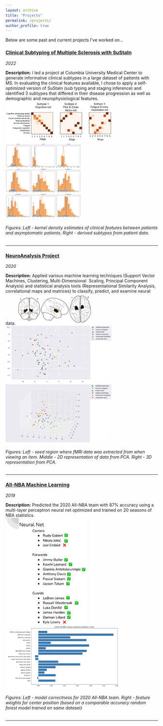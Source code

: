 ```yaml
---
layout: archive
title: "Projects"
permalink: /projects/
author_profile: true
---
```

Below are some past and current projects I've worked on...

### [Clinical Subtyping of Multiple Sclerosis with SuStaIn](https://github.com/LeavittLabCUMC/SuStaIn_Clustering)
_2022_

**Description:** I led a project at Columbia University Medical Center to generate informative clinical subtypes in a large dataset of patients with MS. In evaluating the clinical features available, I chose to apply a self-optimized version of SuStaIn (sub typing and staging inference) and identified 3 subtypes that differed in their disease progression as well as demographic and neurophysiological features.
<img src='/images/clinical_subtypes.png' width ='350'>
<img src='/images/KDE_clinical_features.png' width='250'>
###### Figures: Left - kernel density estimates of clinical features between patients and asymptomatic patients. Right - derived subtypes from patient data. 

---


### [NeuroAnalysis Project](https://github.com/alexander-ratzan/2020-NeuroAnalysis-Project)
_2020_

**Description:** Applied various machine learning techniques (Support Vector Machines, Clustering, Multi-Dimensional  Scaling, Principal Component Analysis) and statistical analysis tools (Representational Similarity Analysis, correlational maps and matrices) to classify, predict, and examine neural data.
<img src='/images/PPA.png' width='250'>
<br/>
<img src='/images/2D_PPA.png' width='350'>
<img src='/images/3D_PPA.png' width='350'>
###### Figures: Left - seed region where fMRI data was extracted from when viewing an item. Middle - 2D representation of data from PCA. Right - 3D representation from PCA.

---


### [All-NBA Machine Learning](https://github.com/alexander-ratzan/NBA-Machine-Learning)
_2019_

**Description:** Predicted the 2020 All-NBA team with 87% accuracy using a multi-layer perceptron neural net optimized and trained on 20 seasons of NBA statistics.
<br/>
<img src='/images/NN_NBA_performance.png' width='270'>
<img src='/images/center_feature_performance.png' width='380'>
###### Figures: Left - model correctness for 2020 All-NBA team. Right - feature weights for center position (based on a comparable accuracy random forest model trained on same dataset) 

---

<!--
{% include base_path %}

{% for post in site.projects reversed %}
  {% include archive-single.html %}
{% endfor %}
-->
